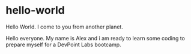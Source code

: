 # hello-world


Hello World. I come to you from another planet.


Hello everyone. My name is Alex and i am ready to learn some coding to prepare myself for a DevPoint Labs bootcamp.
